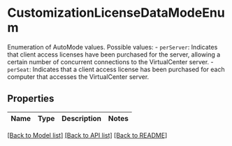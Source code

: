 # CustomizationLicenseDataModeEnum

Enumeration of AutoMode values.  Possible values: - `perServer`: Indicates that client access licenses have been purchased for the server,   allowing a certain number of concurrent connections to the VirtualCenter   server. - `perSeat`: Indicates that a client access license has been purchased for each computer   that accesses the VirtualCenter server. 

## Properties
Name | Type | Description | Notes
------------ | ------------- | ------------- | -------------

[[Back to Model list]](../README.md#documentation-for-models) [[Back to API list]](../README.md#documentation-for-api-endpoints) [[Back to README]](../README.md)


